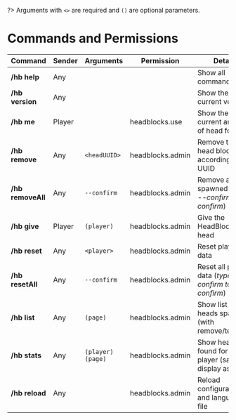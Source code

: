 ?> Arguments with `<>` are required and `()` are optional parameters.

# Commands and Permissions

| **Command**                        | **Sender** | **Arguments**                                | **Permission**   | **Details**                                              |
| ---------------------------------- |------------|-------------------------------------------- | ---------------  | -------------------------------------------------------- |
| **/hb help**                       | Any        |                                             |                  | Show all command help                                    |
| **/hb version**                    | Any        |                                             |                  | Show the current version                                 |
| **/hb me**                         | Player     |                                             | headblocks.use   | Show the current amount of head found                    |
| **/hb remove**                     | Any        | `<headUUID>`                                | headblocks.admin | Remove the head block according to its UUID              |
| **/hb removeAll**                  | Any        | `--confirm`                                 | headblocks.admin | Remove all head spawned (_type --confirm to confirm_)    |
| **/hb give**                       | Player     | `(player)`                                  | headblocks.admin | Give the HeadBlocks head                                 |
| **/hb reset**                      | Any        | `<player>`                                  | headblocks.admin | Reset player's data                                      |
| **/hb resetAll**                   | Any        | `--confirm`                                 | headblocks.admin | Reset all player data (_type --confirm to confirm_)      |
| **/hb list**                       | Any        | `(page)`                                    | headblocks.admin | Show list of heads spawned (with remove/teleport)        |
| **/hb stats**                      | Any        | `(player) (page)`                           | headblocks.admin | Show heads found for the player (same display as list    |
| **/hb reload**                     | Any        |                                             | headblocks.admin | Reload configuration and language file                   |